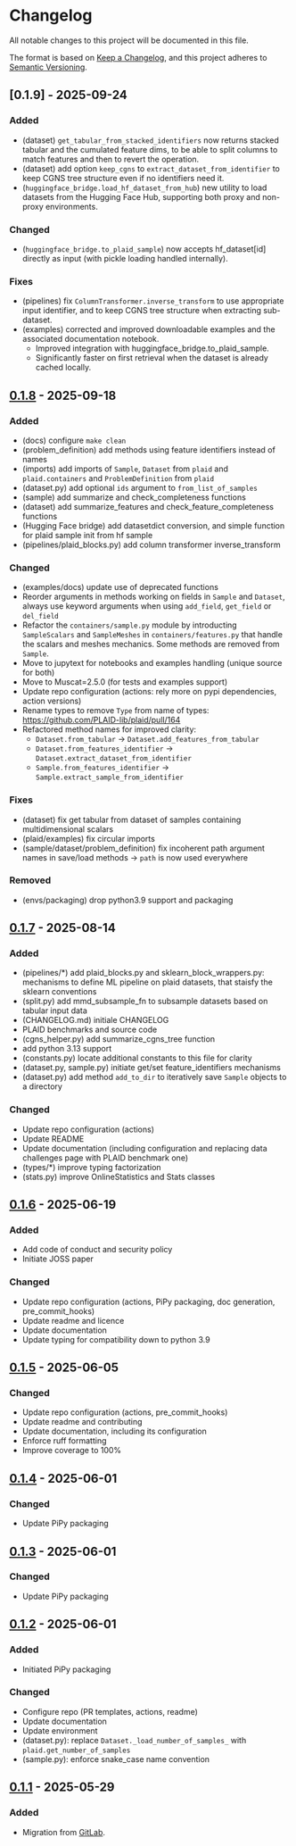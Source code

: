 # Changelog

All notable changes to this project will be documented in this file.

The format is based on [Keep a Changelog](https://keepachangelog.com/en/1.1.0/),
and this project adheres to [Semantic Versioning](https://semver.org/spec/v2.0.0.html).

## [0.1.9] - 2025-09-24

### Added

- (dataset) `get_tabular_from_stacked_identifiers` now returns stacked tabular and the cumulated feature dims, to be able to split columns to match features and then to revert the operation.
- (dataset) add option `keep_cgns` to `extract_dataset_from_identifier` to keep CGNS tree structure even if no identifiers need it.
- (`huggingface_bridge.load_hf_dataset_from_hub`) new utility to load datasets from the Hugging Face Hub, supporting both proxy and non-proxy environments.

### Changed

- (`huggingface_bridge.to_plaid_sample`) now accepts hf_dataset[id] directly as input (with pickle loading handled internally).

### Fixes

- (pipelines) fix `ColumnTransformer.inverse_transform` to use appropriate input identifier, and to keep CGNS tree structure when extracting sub-dataset.
- (examples) corrected and improved downloadable examples and the associated documentation notebook.
  - Improved integration with huggingface_bridge.to_plaid_sample.
  - Significantly faster on first retrieval when the dataset is already cached locally.

## [0.1.8] - 2025-09-18

### Added

- (docs) configure `make clean`
- (problem_definition) add methods using feature identifiers instead of names
- (imports) add imports of `Sample`, `Dataset` from `plaid` and `plaid.containers` and `ProblemDefinition` from `plaid`
- (dataset.py) add optional `ids` argument to `from_list_of_samples`
- (sample) add summarize and check_completeness functions
- (dataset) add summarize_features and check_feature_completeness functions
- (Hugging Face bridge) add datasetdict conversion, and simple function for plaid sample init from hf sample
- (pipelines/plaid_blocks.py) add column transformer inverse_transform

### Changed

- (examples/docs) update use of deprecated functions
- Reorder arguments in methods working on fields in `Sample` and `Dataset`, always use keyword arguments when using `add_field`, `get_field` or `del_field`
- Refactor the `containers/sample.py` module by introducting `SampleScalars` and `SampleMeshes` in `containers/features.py` that handle the scalars and meshes mechanics. Some methods are removed from `Sample`.
- Move to jupytext for notebooks and examples handling (unique source for both)
- Move to Muscat=2.5.0 (for tests and examples support)
- Update repo configuration (actions: rely more on pypi dependencies, action versions)
- Rename types to remove `Type` from name of types: https://github.com/PLAID-lib/plaid/pull/164
- Refactored method names for improved clarity:
  - `Dataset.from_tabular` → `Dataset.add_features_from_tabular`
  - `Dataset.from_features_identifier` → `Dataset.extract_dataset_from_identifier`
  - `Sample.from_features_identifier` → `Sample.extract_sample_from_identifier`

### Fixes

- (dataset) fix get tabular from dataset of samples containing multidimensional scalars
- (plaid/examples) fix circular imports
- (sample/dataset/problem_definition) fix incoherent path argument names in save/load methods -> `path` is now used everywhere

### Removed

- (envs/packaging) drop python3.9 support and packaging

## [0.1.7] - 2025-08-14

### Added

- (pipelines/*) add plaid_blocks.py and sklearn_block_wrappers.py: mechanisms to define ML pipeline on plaid datasets, that staisfy the sklearn conventions
- (split.py) add mmd_subsample_fn to subsample datasets based on tabular input data
- (CHANGELOG.md) initiale CHANGELOG
- PLAID benchmarks and source code
- (cgns_helper.py) add summarize_cgns_tree function
- add python 3.13 support
- (constants.py) locate additional constants to this file for clarity
- (dataset.py, sample.py) initiate get/set feature_identifiers mechanisms
- (dataset.py) add method `add_to_dir` to iteratively save `Sample` objects to a directory

### Changed

- Update repo configuration (actions)
- Update README
- Update documentation (including configuration and replacing data challenges page with PLAID benchmark one)
- (types/*) improve typing factorization
- (stats.py) improve OnlineStatistics and Stats classes

## [0.1.6] - 2025-06-19

### Added

- Add code of conduct and security policy
- Initiate JOSS paper

### Changed

- Update repo configuration (actions, PiPy packaging, doc generation, pre_commit_hooks)
- Update readme and licence
- Update documentation
- Update typing for compatibility down to python 3.9

## [0.1.5] - 2025-06-05

### Changed

- Update repo configuration (actions, pre_commit_hooks)
- Update readme and contributing
- Update documentation, including its configuration
- Enforce ruff formatting
- Improve coverage to 100%

## [0.1.4] - 2025-06-01

### Changed

- Update PiPy packaging

## [0.1.3] - 2025-06-01

### Changed

- Update PiPy packaging

## [0.1.2] - 2025-06-01

### Added

- Initiated PiPy packaging

### Changed

- Configure repo (PR templates, actions, readme)
- Update documentation
- Update environment
- (dataset.py): replace `Dataset._load_number_of_samples_` with `plaid.get_number_of_samples`
- (sample.py): enforce snake_case name convention

## [0.1.1] - 2025-05-29

### Added

- Migration from [GitLab](https://gitlab.com/drti/plaid).

[unreleased]: https://github.com/PLAID-lib/plaid/compare/0.1.8...HEAD
[0.1.8]: https://github.com/PLAID-lib/plaid/compare/0.1.7...0.1.8
[0.1.7]: https://github.com/PLAID-lib/plaid/compare/0.1.6...0.1.7
[0.1.6]: https://github.com/PLAID-lib/plaid/compare/0.1.5...0.1.6
[0.1.5]: https://github.com/PLAID-lib/plaid/compare/0.1.4...0.1.5
[0.1.4]: https://github.com/PLAID-lib/plaid/compare/0.1.3...0.1.4
[0.1.3]: https://github.com/PLAID-lib/plaid/compare/0.1.2...0.1.3
[0.1.2]: https://github.com/PLAID-lib/plaid/compare/0.1.1...0.1.2
[0.1.1]: https://github.com/PLAID-lib/plaid/releases/tag/0.1.1
